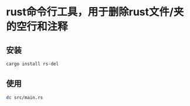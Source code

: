 # rust命令行工具，用于删除rust文件/夹的空行和注释
## 安装
```bash
cargo install rs-del
```
## 使用
```bash
dc src/main.rs
```
